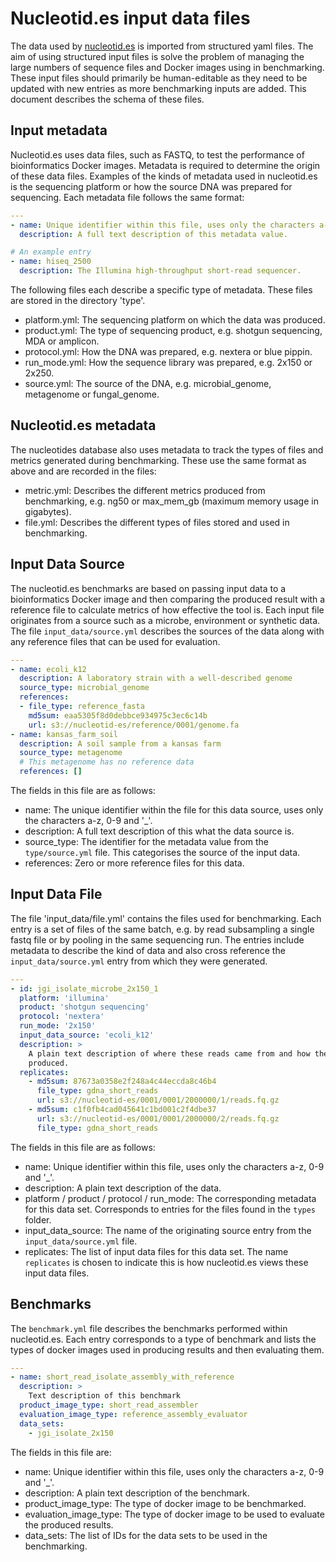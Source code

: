 # Nucleotid.es input data files

The data used by [nucleotid.es][] is imported from structured yaml files. The
aim of using structured input files is solve the problem of managing the large
numbers of sequence files and Docker images using in benchmarking. These input
files should primarily be human-editable as they need to be updated with new
entries as more benchmarking inputs are added. This document describes the
schema of these files.

[nucleotid.es]: http://nucleotid.es

## Input metadata

Nucleotid.es uses data files, such as FASTQ, to test the performance of
bioinformatics Docker images. Metadata is required to determine the origin of
these data files. Examples of the kinds of metadata used in nucleotid.es is the
sequencing platform or how the source DNA was prepared for sequencing. Each
metadata file follows the same format:

``` yaml
---
- name: Unique identifier within this file, uses only the characters a-z, 0-9 and '_'.
  description: A full text description of this metadata value.

# An example entry
- name: hiseq_2500
  description: The Illumina high-throughput short-read sequencer.
```

The following files each describe a specific type of metadata. These files are
stored in the directory 'type'.

  * platform.yml: The sequencing platform on which the data was produced.
  * product.yml: The type of sequencing product, e.g. shotgun sequencing, MDA
    or amplicon.
  * protocol.yml: How the DNA was prepared, e.g. nextera or blue pippin.
  * run_mode.yml: How the sequence library was prepared, e.g. 2x150 or 2x250.
  * source.yml: The source of the DNA, e.g. microbial_genome, metagenome or
    fungal_genome.

## Nucleotid.es metadata

The nucleotides database also uses metadata to track the types of files and
metrics generated during benchmarking. These use the same format as above and
are recorded in the files:

  * metric.yml: Describes the different metrics produced from benchmarking,
    e.g. ng50 or max_mem_gb (maximum memory usage in gigabytes).
  * file.yml: Describes the different types of files stored and used in
    benchmarking.

## Input Data Source

The nucleotid.es benchmarks are based on passing input data to a bioinformatics
Docker image and then comparing the produced result with a reference file to
calculate metrics of how effective the tool is. Each input file originates from
a source such as a microbe, environment or synthetic data. The file
`input_data/source.yml` describes the sources of the data along with any
reference files that can be used for evaluation.

``` yaml
---
- name: ecoli_k12
  description: A laboratory strain with a well-described genome
  source_type: microbial_genome
  references:
  - file_type: reference_fasta
    md5sum: eaa5305f8d0debbce934975c3ec6c14b
    url: s3://nucleotid-es/reference/0001/genome.fa
- name: kansas_farm_soil
  description: A soil sample from a kansas farm
  source_type: metagenome
  # This metagenome has no reference data
  references: []
```

The fields in this file are as follows:
  * name: The unique identifier within the file for this data source, uses only
    the characters a-z, 0-9 and '_'.
  * description: A full text description of this what the data source is.
  * source_type: The identifier for the metadata value from the
    `type/source.yml` file. This categorises the source of the input data.
  * references: Zero or more reference files for this data.

## Input Data File

The file 'input_data/file.yml' contains the files used for benchmarking. Each
entry is a set of files of the same batch, e.g. by read subsampling a single
fastq file or by pooling in the same sequencing run. The entries include
metadata to describe the kind of data and also cross reference the
`input_data/source.yml` entry from which they were generated.

``` yaml
---
- id: jgi_isolate_microbe_2x150_1
  platform: 'illumina'
  product: 'shotgun sequencing'
  protocol: 'nextera'
  run_mode: '2x150'
  input_data_source: 'ecoli_k12'
  description: >
    A plain text description of where these reads came from and how they were
    produced.
  replicates:
    - md5sum: 87673a0358e2f248a4c44eccda8c46b4
      file_type: gdna_short_reads
      url: s3://nucleotid-es/0001/0001/2000000/1/reads.fq.gz
    - md5sum: c1f0fb4cad045641c1bd001c2f4dbe37
      url: s3://nucleotid-es/0001/0001/2000000/2/reads.fq.gz
      file_type: gdna_short_reads
```

The fields in this file are as follows:
  * name: Unique identifier within this file, uses only the characters a-z, 0-9 and '_'.
  * description: A plain text description of the data.
  * platform / product / protocol / run_mode: The corresponding metadata for
    this data set. Corresponds to entries for the files found in the `types`
    folder.
  * input_data_source: The name of the originating source entry from the
    `input_data/source.yml` file.
  * replicates: The list of input data files for this data set. The name
    `replicates` is chosen to indicate this is how nucleotid.es views these
    input data files.

## Benchmarks

The `benchmark.yml` file describes the benchmarks performed within
nucleotid.es. Each entry corresponds to a type of benchmark and lists the types
of docker images used in producing results and then evaluating them.

```yaml
---
- name: short_read_isolate_assembly_with_reference
  description: >
    Text description of this benchmark
  product_image_type: short_read_assembler
  evaluation_image_type: reference_assembly_evaluator
  data_sets:
    - jgi_isolate_2x150
```

The fields in this file are:
  * name: Unique identifier within this file, uses only the characters a-z, 0-9 and '_'.
  * description: A plain text description of the benchmark.
  * product_image_type: The type of docker image to be benchmarked.
  * evaluation_image_type: The type of docker image to be used to evaluate the
    produced results.
  * data_sets: The list of IDs for the data sets to be used in the benchmarking.
